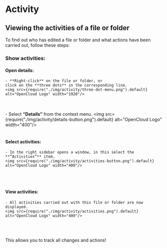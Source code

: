 # Activity

## Viewing the activities of a file or folder
To find out who has edited a file or folder and what actions have been carried out, follow these steps:


### Show activities:


#### Open details:
    - **Right-click** on the file or folder, or
    click on the **three dots** in the corresponding line.
    <img src={require("./img/activity/three-dot-menu.png").default} alt="OpenCloud Logo" width="1920"/>
<br/><br/>
    - Select **“Details”** from the context menu.
    <img src={require("./img/activity/details-button.png").default} alt="OpenCloud Logo" width="400"/>
<br/><br/>

#### Select activities:
    - In the right sidebar opens a window, in this select the **“Activities”** item.
    <img src={require("./img/activity/activities-button.png").default} alt="OpenCloud Logo" width="400"/>
<br/><br/>

#### View activities:

    - All activities carried out with this file or folder are now displayed.
    <img src={require("./img/activity/activities.png").default} alt="OpenCloud Logo" width="400"/>
<br/><br/>

This allows you to track all changes and actions!